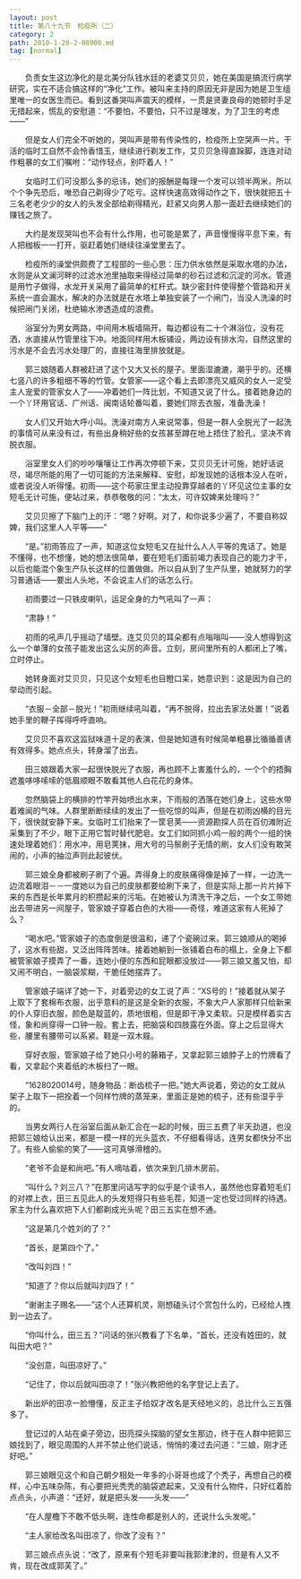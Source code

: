 ```yaml
---
layout: post
title: 第八十九节　检疫所（二）
category: 2
path: 2010-1-20-2-08900.md
tag: [normal]
---
```


　　负责女生这边净化的是北美分队钱水廷的老婆艾贝贝，她在美国是搞流行病学研究，实在不适合搞这样的“净化”工作。被叫来主持的原因无非是因为她是卫生组里唯一的女医生而已。看到这番哭叫声震天的模样，一贯是贤妻良母的她顿时手足无措起来，慌乱的安慰道：“不要怕，不要怕，只不过是理发，为了卫生的考虑――”

　　但是女人们完全不听她的，哭叫声是带有传染性的，检疫所上空哭声一片。干活的临时工自然不会怜香惜玉，继续进行剃发工作，艾贝贝急得直跺脚，连连对动作粗暴的女工们嘱咐：“动作轻点，别吓着人！”

　　女临时工们可没那么多的忌讳，她们的报酬是每理一个发可以领半两米，所以个个争先恐后，唯恐自己剃得少了吃亏。这样快速高效得动作之下，很快就把五十三名老老少少的女人的头发全部给剃得精光，赶紧又向男人那一面赶去继续她们的赚钱之旅了。

　　大约是发现哭叫也不会有什么作用，也可能是累了，声音慢慢得平息下来，有人把枷板一一打开，驱赶着她们继续往澡堂里去了。

　　检疫所的澡堂供颇费了工程部的一些心思：压力供水依然是采取水塔的办法，水则是从文澜河畔的过滤水池里抽取来得经过简单的砂石过滤和沉淀的河水。管道是用竹子做得，水龙开关采用了最简单的杠杆式。缺少密封件使得整个管路和开关系统一直会漏水，解决的办法就是在水塔上单独安装了一个闸门，当没人洗澡的时候把闸门关闭，杜绝输水渗透造成的浪费。

　　浴室分为男女两路，中间用木板墙隔开。每边都设有二十个淋浴位，没有花洒，水直接从竹管里往下冲。地面同样用木板铺设，两边设有排水沟，自然这里的污水是不会去污水处理厂的，直接往海里排放就是。

　　郭三娘随着人群被赶进了这个又大又长的屋子。里面湿漉漉，潮乎乎的。还横七竖八的许多粗细不等的竹管。女管家――这个看上去即漂亮又威风的女人一定受主人宠爱的管家女人了――冲着她们一阵比划，不知道又说了什么。接着她身边的一个丫环用官话、广州话、闽南话轮番叫着，要她们除去衣服，准备洗澡！

　　女人们又开始大呼小叫。洗澡对南方人来说常事，但是一群人全脱光了一起洗的事情可从来没有过，有些出身稍好些的女孩甚至蹲在地上捂住了脸孔，坚决不肯脱衣服。

　　浴室里女人们的吵吵嚷嚷让工作再次停顿下来，艾贝贝无计可施，她好话说尽，竭尽所能的用了一切可能的方法来解释、安慰，却发现她的话根本没人在听，或者说没人听得懂。初雨――这个苟家庄里主动投靠穿越者的丫环见这位主事的女短毛无计可施，便站过来，恭恭敬敬的问：“太太，可许奴婢来处理吗？”

　　艾贝贝擦了下脑门上的汗：“嗯？好啊。对了，和你说多少遍了，不要自称奴婢，我们这里人人平等――”

　　“是。”初雨答应了一声，知道这位女短毛又在扯什么人人平等的鬼话了。她是不懂得，也不想懂，她的想法很简单，要在短毛们面前竭力表现自己的能力才干，以后也能混个象生产队长这样的位置做做。所以自从到了生产队里，她就努力的学习普通话――要出人头地，不会说主人们的话怎么行。

　　初雨要过一只铁皮喇叭，运足全身的力气吼叫了一声：

　　“肃静！”

　　初雨的吼声几乎摇动了墙壁。连艾贝贝的耳朵都有点嗡嗡叫――没人想得到这么一个单薄的女孩子能发出这么尖厉的声音。立刻，房间里所有的人都闭上了嘴，立时停止。

　　她转身面对艾贝贝，只见这个女短毛也目瞪口呆，她意识到：这是因为自己的举动而引起。

　　“衣服－全部－脱光！”初雨继续吼叫着，“再不脱得，拉出去家法处置！”说着她手里的鞭子挥得呼呼直响。

　　艾贝贝不喜欢这监狱味道十足的表演，但是她知道有时候简单粗暴比循循善诱有效得多。她点点头，转身溜了出去。

　　田三娘跟着大家一起很快脱光了衣服，再也顾不上害羞什么的，一个个的捂胸遮羞哆哆嗦嗦的低眉顺眼不敢看其他人白花花的身体。

　　忽然脑袋上的横排的竹竿开始喷出水来，下雨般的洒落在她们身上，这些水带着难闻的气味。人群里断断续续的发出了一些吃惊的叫声，但是在初雨凶横的目光下，很快就安静下来。女临时工们抬来了一筐皂荚――资源勘探人员在百仞滩附近采集到了不少，眼下正用它暂时替代肥皂。女工们如同抓小鸡一般的两个一组的快速处理着她们：用水冲，用皂荚抹，用大号的马鬃刷子无情的刷，女人们没有敢哭闹的，小声的抽泣声则此起彼伏。

　　郭三娘全身都被刷子刷了个遍。弄得身上的皮肤痛得像是掉了一样，一边洗一边流着眼泪－－一度她以为自己的皮肤都要给刷下来了，但是实际上那一片片掉下来的东西是长年累月的积攒起来的污垢。在她被认为清洗干净之后，一个女工带她出去带进另一间屋子，管家娘子穿着白色的大褂――奇怪，难道这家有人死掉了么？

　　“喝水吧。”管家娘子的态度倒是很温和，递了个瓷碗过来。郭三娘顺从的喝掉了，这水有些甜，又泛出阵阵苦味。接着她躺到一张铺着白布的榻上，全身上下都被管家娘子摸弄了一番，连她小便的东西和屁眼都没放过――郭三娘又羞又怕，却又闹不明白，一脑袋浆糊，干脆任她摆弄了。

　　管家娘子端详了她一下，对着旁边的女工说了声：“XS号的！”接着就从架子上取下了套棉布衣服，出乎意料的是这是全新的衣服，不象大户人家那样只给新来的仆人穿旧衣服，颜色是靛蓝的，质地很粗，但是即干净又柔软。只是模样着实古怪，象和尚穿得一口钟一般。套上去，把脑袋和四肢露在外面。穿上之后显得大些，腰里有腰带可以系紧。鞋是一双木屐。

　　穿好衣服，管家娘子给了她只小号的藤箱子，又拿起郭三娘脖子上的竹牌看了看，又拿起个夹着纸的木板扫了一眼。

　　“1628020014号，随身物品：断齿梳子一把。”她大声说着，旁边的女工就从架子上取下一把拴着一个同样竹牌的蒸笼来，里面正是她的梳子，还有些湿乎乎的。

　　当男女两行人在浴室后面从新汇合在一起的时候，田三五费了半天劲道，也没把郭三娘给认出来，都是一模一样的光头蓝衣，不仔细看得话，连男女都快分不出了。有些人偷偷的笑了――这可真够滑稽的。

　　“老爷不会是和尚吧。”有人嘀咕着，依次来到几排木房前。

　　“叫什么？刘三八？”在那里问话写字的似乎是个读书人，虽然他也穿着短毛们的对襟上衣，田三五见此人的头发短得只有些毛茬，知道一定也受过同样的待遇。家主为什么喜欢把下人们都剃成光头呢？田三五实在想不通。

　　“这是第几个姓刘的了？”

　　“首长，是第四个了。”

　　“改叫刘四！”

　　“知道了？你以后就叫刘四了！”

　　“谢谢主子赐名――”这个人还算机灵，刚想磕头讨个赏包什么的，已经给人拽到一边去了。

　　“你叫什么，田三五？”问话的张兴教看了下名单，“首长，还没有姓田的，就叫田大吧？”

　　“没创意，叫田凉好了。”

　　“记住了，你以后就叫田凉了！”张兴教把他的名字登记上去了。

　　新出炉的田凉一脸懵懂，反正主子给奴才改名是天经地义的，总比什么三五强多了。

　　登记过的人站在桌子旁边，田亮探头探脑的望女生那边，终于在人群中把郭三娘找到了，眼见周围的人并不禁止他们说话，悄悄的凑过去问道：“三娘，刚才还好吧。”

　　郭三娘眼见这个和自己朝夕相处一年多的小哥哥也成了个秃子，再想自己的模样，心中五味杂陈，有心要把光秃秃的脑袋遮起来，又没有什么物件，只好红着脸点点头，小声道：“还好，就是把头发——头发——”

　　“在人屋檐下不敢不低头啊，连性命都是别人的，还说什么头发呢。”

　　“主人家给改名叫田凉了，你改了没有？”

　　郭三娘点点头说：“改了，原来有个短毛非要叫我郭津津的，但是有人又不肯，现在改成郭芙了。”
